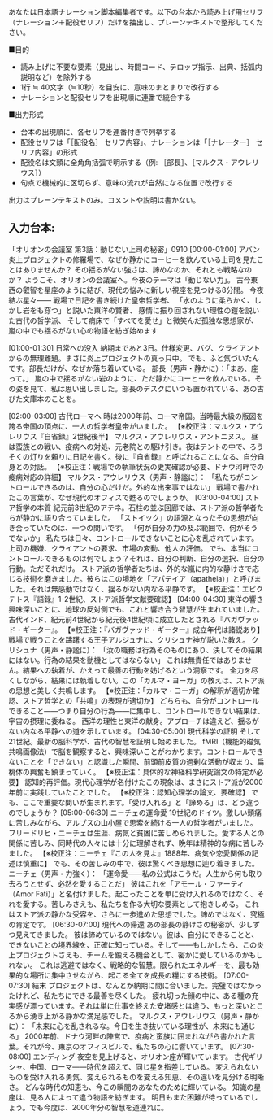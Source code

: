 あなたは日本語ナレーション脚本編集者です。以下の台本から読み上げ用セリフ（ナレーション＋配役セリフ）だけを抽出し、プレーンテキストで整形してください。

■目的
- 読み上げに不要な要素（見出し、時間コード、テロップ指示、出典、括弧内説明など）を除外する
- 1行 ≒ 40文字（≒10秒）を目安に、意味のまとまりで改行する
- ナレーションと配役セリフを出現順に連番で統合する

■出力形式
- 台本の出現順に、各セリフを連番付きで列挙する
- 配役セリフは「［配役名］ セリフ内容」、ナレーションは「［ナレーター］ セリフ内容」の形式
- 配役名は文頭に全角角括弧で明示する（例: ［部長］、［マルクス・アウレリウス］）
- 句点で機械的に区切らず、意味の流れが自然になる位置で改行する

出力はプレーンテキストのみ。コメントや説明は書かない。

入力台本:
---
「オリオンの会議室 第3話：動じない上司の秘密」0910
[00:00-01:00] アバン
炎上プロジェクトの修羅場で、なぜか静かにコーヒーを飲んでいる上司を見たことはありませんか？
その揺るがない強さは、諦めなのか、それとも戦略なのか？
ようこそ、オリオンの会議室へ。今夜のテーマは「動じない力」。
古今東西の叡智を星座のように結び、現代の悩みに新しい視座を見つける8分間。
今夜結ぶ星々——
戦場で日記を書き続けた皇帝哲学者、
「水のように柔らかく、しかし岩をも穿つ」と説いた東洋の賢者、
感情に振り回されない理性の鎧を説いた古代の哲学派、
そして病床で「すべてを愛せ」と微笑んだ孤独な思想家が、
嵐の中でも揺るがない心の物語を紡ぎ始めます

[01:00-01:30] 日常への没入
納期まであと3日。仕様変更、バグ、クライアントからの無理難題。まさに炎上プロジェクトの真っ只中。
でも、ふと気づいたんです。部長だけが、なぜか落ち着いている。
部長（男声・静かに）：「まあ、座って。」
嵐の中で揺るがない岩のように、ただ静かにコーヒーを飲んでいる。その姿を見て、私は思い出しました。部長のデスクにいつも置かれている、あの古びた文庫本のことを。

[02:00-03:00] 古代ローマへ
時は2000年前、ローマ帝国。当時最大級の版図を誇る帝国の頂点に、一人の哲学者皇帝がいました。 【※校正注：マルクス・アウレリウス『自省録』2世紀後半】
マルクス・アウレリウス・アントニヌス。
昼は蛮族との戦い、疫病への対処、元老院との駆け引き。夜はテントの中で、ろうそくの灯りを頼りに日記を書く。後に『自省録』と呼ばれることになる、自分自身との対話。 【※校正注：戦場での執筆状況の史実確認が必要、ドナウ河畔での疫病対応の詳細】
マルクス・アウレリウス（男声・静謐に）： 「私たちがコントロールできるのは、自分の心だけだ。外的な出来事ではない」
戦場で書かれたこの言葉が、なぜ現代のオフィスで甦るのでしょうか。
[03:00-04:00] ストア哲学の本質
紀元前3世紀のアテネ。石柱の並ぶ回廊では、ストア派の哲学者たちが静かに語り合っていました。
「ストイック」の語源となったその思想が向き合っていたのは、一つの問いです。
「何が自分の力の及ぶ範囲で、何がそうでないか」
私たちは日々、コントロールできないことに心を乱されています。上司の機嫌、クライアントの要求、市場の変動、他人の評価。
でも、本当にコントロールできるものは何でしょう？それは、自分の判断、自分の選択、自分の行動。ただそれだけ。
ストア派の哲学者たちは、外的な嵐に内的な静けさで応じる技術を磨きました。彼らはこの境地を「アパテイア（apatheia）」と呼びました。それは無感動ではなく、揺るがない内なる平静です。 【※校正注：エピクテトス『語録』1-2世紀、ストア派哲学文献要確認】
[04:00-04:30] 東洋の響き
興味深いことに、地球の反対側でも、これと響き合う智慧が生まれていました。
古代インド、紀元前4世紀から紀元後4世紀頃に成立したとされる『バガヴァッド・ギーター』。 【※校正注：『バガヴァッド・ギーター』成立年代は諸説あり】
戦場で戦うことを躊躇する王子アルジュナに、クリシュナ神が説いた教え。
クリシュナ（男声・静謐に）： 「汝の職務は行為そのものにあり、決してその結果にはない。行為の結果を動機としてはならない」
これは無責任ではありません。結果への執着が、かえって最善の行動を妨げるという洞察です。
全力を尽くしながら、結果には執着しない。この「カルマ・ヨーガ」の教えは、ストア派の思想と美しく共鳴します。 【※校正注：「カルマ・ヨーガ」の解釈が適切か確認、ストア哲学との「共鳴」の表現が適切か】
どちらも、自分がコントロールできること——つまり自分の行為——に集中し、コントロールできない結果は、宇宙の摂理に委ねる。
西洋の理性と東洋の献身。アプローチは違えど、揺るがない内なる平静への道を示しています。
[04:30-05:00] 現代科学の証明
そして21世紀。最新の脳科学が、古代の智慧を証明し始めました。
fMRI（機能的磁気共鳴画像法）で脳を観察すると、興味深いことがわかります。コントロールできないことを「できない」と認識した瞬間、前頭前皮質の過剰な活動が収まり、扁桃体の興奮も鎮まっていく。 【※校正注：具体的な神経科学研究論文の特定が必要】
認知的再評価。現代心理学が名付けたこの現象は、まさにストア派が2000年前に実践していたことでした。 【※校正注：認知心理学の論文、要確認】
でも、ここで重要な問いが生まれます。「受け入れる」と「諦める」は、どう違うのでしょうか？
[05:00-06:30] ニーチェの運命愛
19世紀のドイツ。激しい頭痛に苦しみながら、アルプスの山小屋で思索を続ける一人の哲学者がいました。
フリードリヒ・ニーチェは生涯、病気と貧困に苦しめられました。愛する人との関係に苦しみ、同時代の人々には十分に理解されず、晩年は精神的な病に苦しみました。 【※校正注：ニーチェ『この人を見よ』1888年、病気や恋愛関係の記述は慎重に】
でも、その苦しみの中で、彼は驚くべき思想に辿り着きました。
ニーチェ（男声・力強く）： 「運命愛——私の公式はこうだ。人生から何も取り去ろうとせず、必然を愛することだ」
彼はこれを「アモール・ファーティ（Amor Fati）」と名付けました。起こったことを単に受け入れるのではなく、それを愛する。苦しみさえも、私たちを作る大切な要素として抱きしめる。
これはストア派の静かな受容を、さらに一歩進めた思想でした。諦めではなく、究極の肯定です。
[06:30-07:00] 現代への帰還
あの部長の静けさの秘密が、少しずつ見えてきました。
彼は諦めているのではない。彼は、自分にできることと、できないことの境界線を、正確に知っている。そして——もしかしたら、この炎上プロジェクトさえも、チームを鍛える機会として、密かに愛しているのかもしれない。
これは逃避ではなく、戦略的な智慧。限られたエネルギーを、最も効果的な場所に集中させながら、起こる全てを成長の糧にする技術。
[07:00-07:30] 結末
プロジェクトは、なんとか納期に間に合いました。完璧ではなかったけれど、私たちにできる最善を尽くした。
疲れ切った顔の中に、ある種の充実感が漂っています。それは単に仕事を終えた安堵感とは違う、もっと深いところから湧き上がる静かな満足感でした。
マルクス・アウレリウス（男声・静かに）： 「未来に心を乱されるな。今日を生き抜いている理性が、未来にも通じる」
2000年前、ドナウ河畔の陣営で、疫病と蛮族に囲まれながら書かれた言葉。それが今、東京のオフィスビルで、私たちの心に響いています。
[07:30-08:00] エンディング
夜空を見上げると、オリオン座が輝いています。
古代ギリシャ、中国、ローマ——時代を超えて、同じ星を指差している。
変えられないものを受け入れる勇気、変えられるものを変える知恵、その違いを見分ける明晰さ。
どんな時代の知恵も、今この瞬間のあなたのために輝いている。
知識の星座は、見る人によって違う物語を紡ぎます。
明日もまた困難が待っているでしょう。でも今度は、2000年分の智慧を道連れに。

